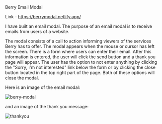 Berry Email Modal

Link - https://berrymodal.netlify.app/

I have built an email modal. The purpose of an email modal is to receive emails from users of a website.

The modal consists of a call to action informing viewers of the services Berry has to offer. The modal appears when the mouse or cursor has left the screen. There is a form where users can enter their email. After this information is entered, the user will click the send button and a thank you page will appear. The user has the option to not enter anything by clicking the "Sorry, I'm not interested" link below the form or by clicking the close button located in the top right part of the page. Both of these options will close the modal.


Here is an image of the email modal:

![berry-modal](https://user-images.githubusercontent.com/61445847/229656261-231f8487-6318-4d2c-9fbe-8a83b36f3555.jpg)

and an image of the thank you message:

![thankyou](https://user-images.githubusercontent.com/61445847/229657046-39ef528e-f2de-42da-9668-f788afcac975.jpg)
